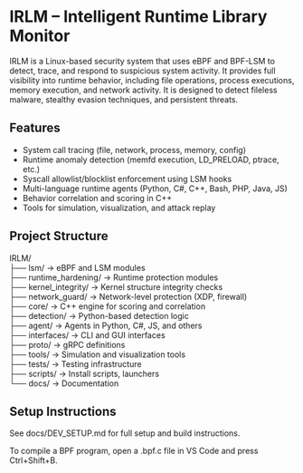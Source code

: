 # IRLM – Intelligent Runtime Library Monitor

IRLM is a Linux-based security system that uses eBPF and BPF-LSM to detect, trace, and respond to suspicious system activity. It provides full visibility into runtime behavior, including file operations, process executions, memory execution, and network activity. It is designed to detect fileless malware, stealthy evasion techniques, and persistent threats.

## Features

- System call tracing (file, network, process, memory, config)
- Runtime anomaly detection (memfd execution, LD_PRELOAD, ptrace, etc.)
- Syscall allowlist/blocklist enforcement using LSM hooks
- Multi-language runtime agents (Python, C#, C++, Bash, PHP, Java, JS)
- Behavior correlation and scoring in C++
- Tools for simulation, visualization, and attack replay

## Project Structure

IRLM/  
├── lsm/ -> eBPF and LSM modules  
├── runtime_hardening/ -> Runtime protection modules  
├── kernel_integrity/ -> Kernel structure integrity checks  
├── network_guard/ -> Network-level protection (XDP, firewall)  
├── core/ -> C++ engine for scoring and correlation  
├── detection/ -> Python-based detection logic  
├── agent/ -> Agents in Python, C#, JS, and others  
├── interfaces/ -> CLI and GUI interfaces  
├── proto/ -> gRPC definitions  
├── tools/ -> Simulation and visualization tools  
├── tests/ -> Testing infrastructure  
├── scripts/ -> Install scripts, launchers  
└── docs/ -> Documentation  

## Setup Instructions

See docs/DEV_SETUP.md for full setup and build instructions.

To compile a BPF program, open a .bpf.c file in VS Code and press Ctrl+Shift+B.

